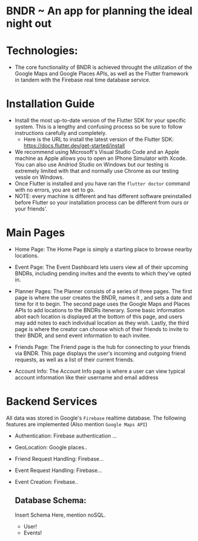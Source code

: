 # BNDR ~ An app for planning the ideal night out

# Technologies:  
- The core functionality of BNDR is achieved throught the utilization of the Google Maps and Google Places  APIs, as well as the Flutter framework in tandem with the Firebase real time database
service.

# Installation Guide
- Install the most up-to-date version of the Flutter SDK for your specific system. This is a lengthy and confusing process so be sure to follow instructions carefully and completely.
  - Here is the URL to install the latest version of the Flutter SDK: https://docs.flutter.dev/get-started/install
- We recommend using Microsoft's Visual Studio Code and an Apple machine as Apple allows you to open an IPhone Simulator with Xcode. You can also use Andriod Studio on Windows but our testing is extremely limited with that and normally use Chrome as our testing vessle on Windows.
- Once Flutter is installed and you have ran the `flutter doctor` command with no errors, you are set to go.
- NOTE: every machine is different and has different software preinstalled before Flutter so your installation process can be different from ours or your friends'.

# Main Pages
- Home Page: The Home Page is simply a starting place to browse nearby locations.

- Event Page: The Event Dashboard lets users view all of their upcoming BNDRs, including pending invites and
the events to which they've opted in.

- Planner Pages: The Planner consists of a series of three pages. The first page is where the user
creates the BNDR, names it , and sets a date and time for it to begin. The second page uses the Google Maps
and Places APIs to add locations to the BNDRs itenerary. Some basic information abot each location is
displayed at the bottom of this page, and users may add notes to each individual location as they wish.
Lastly, the third page is where the creator can choose which of their friends to invite to their BNDR, and
send event information to each invitee.

- Friends Page: The Friend page is the hub for connecting to your friends via BNDR. This page displays the 
user's incoming and outgoing friend requests, as well as a list of their current friends.

- Account Info: The Account Info page is where a user can view typical account information like their username and email address

# Backend Services
All data was stored in Google's `Firebase` realtime database. The following features are implemented (Also mention `Google Maps API`)
- Authentication: Firebase authentication ...
- GeoLocation: Google places..
- Friend Request Handling: Firebase...
- Event Request Handling: Firebase...
- Event Creation: Firebase..

    ## Database Schema:
    Insert Schema Here, mention noSQL. 
    - User!
    - Events!
